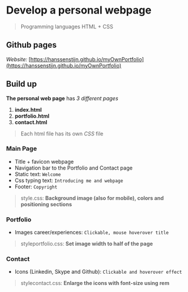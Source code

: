 # Develop a personal webpage

> Programming languages HTML + CSS

## Github pages

*Website:* [https://hanssenstijn.github.io/myOwnPortfolio](https://hanssenstijn.github.io/myOwnPortfolio)

## Build up

**The personal web page** has *3 different pages*
1. **index.html**
2. **portfolio.html**
3. **contact.html**

> Each html file has its own *CSS* file

### Main Page

- Title + favicon webpage
- Navigation bar to the Portfolio and Contact page
- Static text: `Welcome`
- Css typing text: `Introducing me and webpage`
- Footer: `Copyright`

> style.css: **Background image (also for mobile), colors and positioning sections**

### Portfolio

- Images career/experiences: `Clickable, mouse hoverover title`

> styleportfolio.css: **Set image width to half of the page**

### Contact

- Icons (Linkedin, Skype and Github): `Clickable and hoverover effect`

> stylecontact.css: **Enlarge the icons with font-size using rem**




